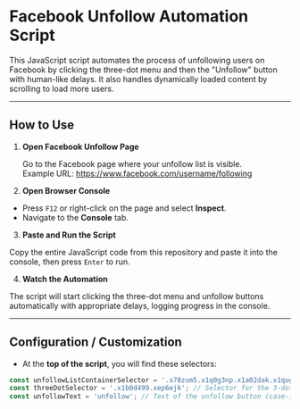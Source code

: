 # Facebook Unfollow Automation Script

This JavaScript script automates the process of unfollowing users on Facebook by clicking the three-dot menu and then the "Unfollow" button with human-like delays. It also handles dynamically loaded content by scrolling to load more users.

---

## How to Use

1. **Open Facebook Unfollow Page**

   Go to the Facebook page where your unfollow list is visible.  
   Example URL:  https://www.facebook.com/username/following

2. **Open Browser Console**

- Press `F12` or right-click on the page and select **Inspect**.
- Navigate to the **Console** tab.

3. **Paste and Run the Script**

Copy the entire JavaScript code from this repository and paste it into the console, then press `Enter` to run.

4. **Watch the Automation**

The script will start clicking the three-dot menu and unfollow buttons automatically with appropriate delays, logging progress in the console.

---

## Configuration / Customization

- At the **top of the script**, you will find these selectors:

```js
const unfollowListContainerSelector = '.x78zum5.x1q0g3np.x1a02dak.x1qughib'; // Container holding the list of peoples and pages
const threeDotSelector = '.x1b0d499.xep6ejk'; // Selector for the 3-dot menu button
const unfollowText = 'unfollow'; // Text of the unfollow button (case-insensitive)
